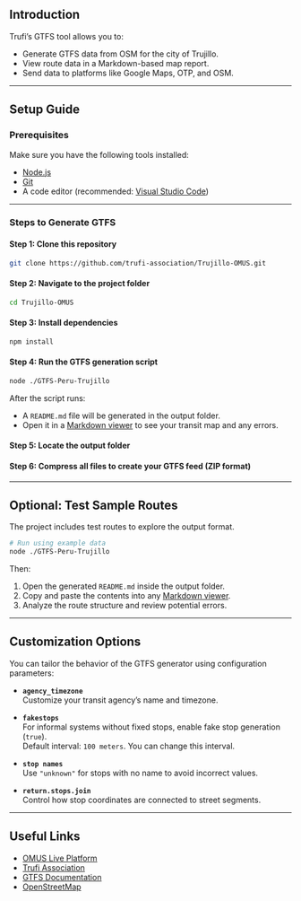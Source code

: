 ## Introduction

Trufi’s GTFS tool allows you to:

- Generate GTFS data from OSM for the city of Trujillo.
- View route data in a Markdown-based map report.
- Send data to platforms like Google Maps, OTP, and OSM.

---

## Setup Guide

### Prerequisites

Make sure you have the following tools installed:

- [Node.js](https://nodejs.org/en)
- [Git](https://github.com/git-guides/install-git)
- A code editor (recommended: [Visual Studio Code](https://code.visualstudio.com/))

---

### Steps to Generate GTFS

#### Step 1: Clone this repository
```bash
git clone https://github.com/trufi-association/Trujillo-OMUS.git
```
#### Step 2: Navigate to the project folder
```bash
cd Trujillo-OMUS
```
#### Step 3: Install dependencies
```bash
npm install
```
#### Step 4: Run the GTFS generation script
```bash
node ./GTFS-Peru-Trujillo
```
After the script runs:

- A `README.md` file will be generated in the output folder.
- Open it in a [Markdown viewer](https://dillinger.io/) to see your transit map and any errors.

#### Step 5: Locate the output folder
#### Step 6: Compress all files to create your GTFS feed (ZIP format)

---

## Optional: Test Sample Routes

The project includes test routes to explore the output format.

```bash
# Run using example data
node ./GTFS-Peru-Trujillo
```

Then:

1. Open the generated `README.md` inside the output folder.
2. Copy and paste the contents into any [Markdown viewer](https://dillinger.io/).
3. Analyze the route structure and review potential errors.

---

## Customization Options

You can tailor the behavior of the GTFS generator using configuration parameters:

- **`agency_timezone`**  
  Customize your transit agency’s name and timezone.

- **`fakestops`**  
  For informal systems without fixed stops, enable fake stop generation (`true`).  
  Default interval: `100 meters`. You can change this interval.

- **`stop names`**  
  Use `"unknown"` for stops with no name to avoid incorrect values.

- **`return.stops.join`**  
  Control how stop coordinates are connected to street segments.

---

## Useful Links

- [OMUS Live Platform](https://omus.tmt.gob.pe)
- [Trufi Association](https://trufi-association.org/)
- [GTFS Documentation](https://gtfs.org/)
- [OpenStreetMap](https://www.openstreetmap.org/)
